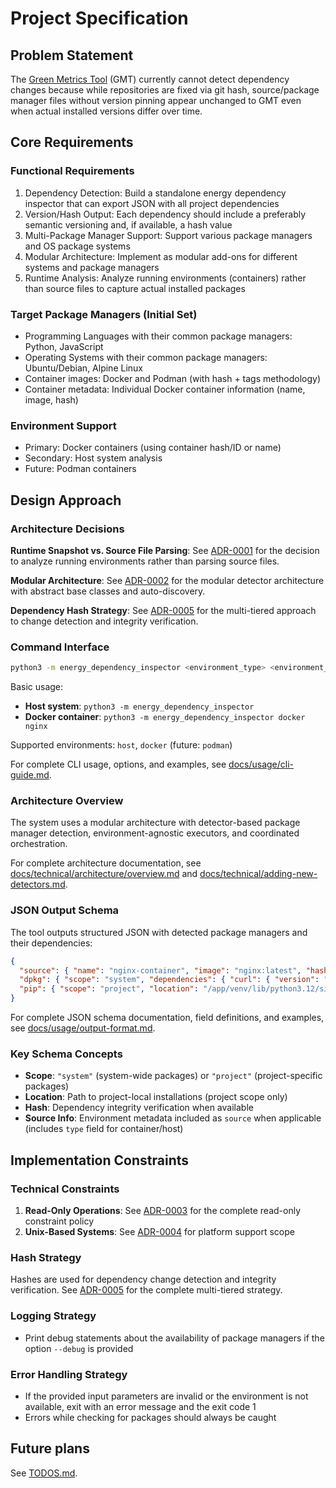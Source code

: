 # Project Specification

## Problem Statement

The [Green Metrics Tool](https://github.com/green-coding-solutions/green-metrics-tool) (GMT) currently cannot detect dependency changes because while repositories are fixed via git hash, source/package manager files without version pinning appear unchanged to GMT even when actual installed versions differ over time.

## Core Requirements

### Functional Requirements

1. Dependency Detection: Build a standalone energy dependency inspector that can export JSON with all project dependencies
2. Version/Hash Output: Each dependency should include a preferably semantic versioning and, if available, a hash value
3. Multi-Package Manager Support: Support various package managers and OS package systems
4. Modular Architecture: Implement as modular add-ons for different systems and package managers
5. Runtime Analysis: Analyze running environments (containers) rather than source files to capture actual installed packages

### Target Package Managers (Initial Set)

- Programming Languages with their common package managers: Python, JavaScript
- Operating Systems with their common package managers: Ubuntu/Debian, Alpine Linux
- Container images: Docker and Podman (with hash + tags methodology)
- Container metadata: Individual Docker container information (name, image, hash)

### Environment Support

- Primary: Docker containers (using container hash/ID or name)
- Secondary: Host system analysis
- Future: Podman containers

## Design Approach

### Architecture Decisions

**Runtime Snapshot vs. Source File Parsing**: See [ADR-0001](docs/technical/architecture/adr/0001-runtime-snapshot-approach.md) for the decision to analyze running environments rather than parsing source files.

**Modular Architecture**: See [ADR-0002](docs/technical/architecture/adr/0002-modular-detector-architecture.md) for the modular detector architecture with abstract base classes and auto-discovery.

**Dependency Hash Strategy**: See [ADR-0005](docs/technical/architecture/adr/0005-dependency-hash-strategy.md) for the multi-tiered approach to change detection and integrity verification.

### Command Interface

```sh
python3 -m energy_dependency_inspector <environment_type> <environment_identifier> <options>
```

Basic usage:

- **Host system**: `python3 -m energy_dependency_inspector`
- **Docker container**: `python3 -m energy_dependency_inspector docker nginx`

Supported environments: `host`, `docker` (future: `podman`)

For complete CLI usage, options, and examples, see [docs/usage/cli-guide.md](docs/usage/cli-guide.md).

### Architecture Overview

The system uses a modular architecture with detector-based package manager detection, environment-agnostic executors, and coordinated orchestration.

For complete architecture documentation, see [docs/technical/architecture/overview.md](docs/technical/architecture/overview.md) and [docs/technical/adding-new-detectors.md](docs/technical/adding-new-detectors.md).

### JSON Output Schema

The tool outputs structured JSON with detected package managers and their dependencies:

```json
{
  "source": { "name": "nginx-container", "image": "nginx:latest", "hash": "sha256:..." },
  "dpkg": { "scope": "system", "dependencies": { "curl": { "version": "7.81.0-1ubuntu1.18 amd64" } } },
  "pip": { "scope": "project", "location": "/app/venv/lib/python3.12/site-packages", "dependencies": { "numpy": { "version": "1.3.3" } } }
}
```

For complete JSON schema documentation, field definitions, and examples, see [docs/usage/output-format.md](docs/usage/output-format.md).

### Key Schema Concepts

- **Scope**: `"system"` (system-wide packages) or `"project"` (project-specific packages)
- **Location**: Path to project-local installations (project scope only)
- **Hash**: Dependency integrity verification when available
- **Source Info**: Environment metadata included as `source` when applicable (includes `type` field for container/host)

## Implementation Constraints

### Technical Constraints

1. **Read-Only Operations**: See [ADR-0003](docs/technical/architecture/adr/0003-read-only-operations.md) for the complete read-only constraint policy
2. **Unix-Based Systems**: See [ADR-0004](docs/technical/architecture/adr/0004-unix-only-support.md) for platform support scope

### Hash Strategy

Hashes are used for dependency change detection and integrity verification. See [ADR-0005](docs/technical/architecture/adr/0005-dependency-hash-strategy.md) for the complete multi-tiered strategy.

### Logging Strategy

- Print debug statements about the availability of package managers if the option `--debug` is provided

### Error Handling Strategy

- If the provided input parameters are invalid or the environment is not available, exit with an error message and the exit code 1
- Errors while checking for packages should always be caught

## Future plans

See [TODOS.md](TODOS.md).
